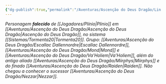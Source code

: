 ```yaml
---
{"dg-publish":true,"permalink":"/Aventuras/Ascenção do Deus Dragão/Lin Lang/","noteIcon":"","created":"2025-10-13T19:50:01.742-03:00"}
---
```


*Personagem **falecido** de [[Jogadores/Plínio\|Plínio]] em [[Aventuras/Ascenção do Deus Dragão/Ascenção do Deus Dragão\|Ascenção do Deus Dragão]], no sistema [[Sistemas/Tormenta20\|Tormenta20]].*
*Grupo: [[Aventuras/Ascenção do Deus Dragão/Escallac Dallennordre\|Escallac Dallennordre]], [[Aventuras/Ascenção do Deus Dragão/Mond\|Mond]] e [[Aventuras/Ascenção do Deus Dragão/Va'Holiem\|Va'Holiem]],  além do antigo aliado [[Aventuras/Ascenção do Deus Dragão/Miirphys\|Miirphys]] e do finado [[Aventuras/Ascenção do Deus Dragão/Raiden\|Raiden]].
Não chegou a conhecer o sucessor [[Aventuras/Ascenção do Deus Dragão/Nezzar\|Nezzar]].*
